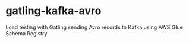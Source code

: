 # gatling-kafka-avro
Load testing with Gatling sending Avro records to Kafka using AWS Glue Schema Registry
